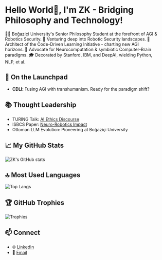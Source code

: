 # Hello World👋, I'm ZK - Bridging Philosophy and Technology!

👨‍💻 Boğaziçi University's Senior Philosophy Student at the forefront of AGI & Robotics Security.
🔐 Venturing deep into Robotic Security landscapes.
🤖 Architect of the Code-Driven Learning Initiative - charting new AGI horizons.
🌱 Advocate for Neurocomputation & symbiotic Computer-Brain paradigms.
🎓 Decorated by Stanford, IBM, and DeepAI, wielding Python, NLP, et al.

## 🚀 On the Launchpad
- **CDLI**: Fusing AGI with transhumanism. Ready for the paradigm shift?

## 📚 Thought Leadership
- TURING Talk: [AI Ethics Discourse](https://youtu.be/Uji9Ntt8QOs?si=q34EbCgZcr8ORNWS)
- ISBCS Paper: [Neuro-Robotics Impact](https://www.researchgate.net/publication/369908109_On_the_Edge_of_Cognitive_Revolution_The_Impact_of_Neuro-Robotics_on_Mind_and_Singularity)
- Ottoman LLM Evolution: Pioneering at Boğaziçi University

## 📈 My GitHub Stats
![ZK's GitHub stats](https://github-readme-stats.vercel.app/api?username=rekurrenzk&show_icons=true&theme=radical)

## 🔝 Most Used Languages
![Top Langs](https://github-readme-stats.vercel.app/api/top-langs/?username=rekurrenzk&layout=compact&theme=radical)

## 🏆 GitHub Trophies
![Trophies](https://github-profile-trophy.vercel.app/?username=rekurrenzk&theme=onedark)

## 📫 Connect
- 🌐 [LinkedIn](https://www.linkedin.com/in/rekurrenzk/)
- 📧 [Email](mailto:felixfelicies@protonmail.ch)
